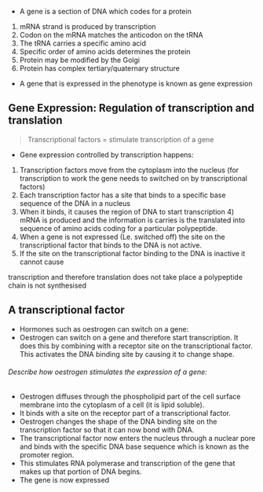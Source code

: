 - A gene is a section of DNA which codes for a protein
1) mRNA strand is produced by transcription
2) Codon on the mRNA matches the anticodon on the tRNA
3) The tRNA carries a specific amino acid
4) Specific order of amino acids determines the protein
5) Protein may be modified by the Golgi
6) Protein has complex tertiary/quaternary structure
- A gene that is expressed in the phenotype is known as gene expression

## Gene Expression: Regulation of transcription and translation
>Transcriptional factors = stimulate transcription of a gene

- Gene expression controlled by transcription happens:

1) Transcription factors move from the cytoplasm into the nucleus (for transcription to work the gene needs to switched on by transcriptional factors)
2) Each transcription factor has a site that binds to a specific base sequence of the DNA in a nucleus
3) When it binds, it causes the region of DNA to start transcription 4) mRNA is produced and the information is carries is the translated into sequence of amino acids coding for a particular polypeptide. 
4) When a gene is not expressed (Le. switched off) the site on the transcriptional factor that binds to the DNA is not active.
5) If the site on the transcriptional factor binding to the DNA is inactive it cannot cause

transcription and therefore translation does not take place a polypeptide chain is not synthesised

## A transcriptional factor
- Hormones such as oestrogen can switch on a gene:
- Oestrogen can switch on a gene and therefore start transcription. It does this by combining with a receptor site on the transcriptional factor. This activates the DNA binding site by causing it to change shape.

###### Describe how oestrogen stimulates the expression of a gene:
- Oestrogen diffuses through the phospholipid part of the cell surface membrane into the cytoplasm of a cell (it is lipid soluble). 
- It binds with a site on the receptor part of a transcriptional factor. 
- Oestrogen changes the shape of the DNA binding site on the transcription factor so that it can now bond with DNA.
- The transcriptional factor now enters the nucleus through a nuclear pore and binds with the specific DNA base sequence which is known as the promoter region. 
- This stimulates RNA polymerase and transcription of the gene that makes up that portion of DNA begins.
- The gene is now expressed